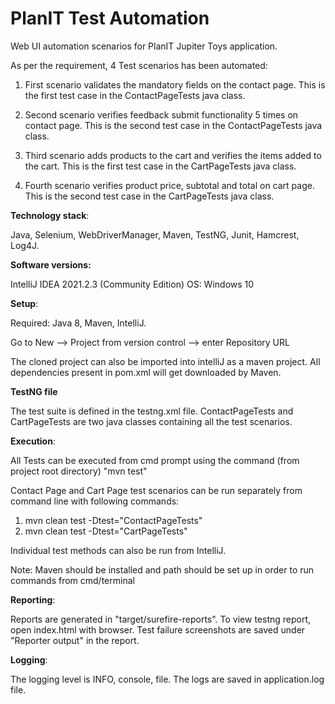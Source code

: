 # PlanIT Test Automation

Web UI automation scenarios for PlanIT Jupiter Toys application.

As per the requirement, 4 Test scenarios has been automated:

1. First scenario validates the mandatory fields on the contact page. This is the first test case in the ContactPageTests java class. 

2. Second scenario verifies feedback submit functionality 5 times on contact page. This is the second test case in the ContactPageTests java class.

3. Third scenario adds products to the cart and verifies the items added to the cart. This is the first test case in the CartPageTests java class.

4. Fourth scenario verifies product price, subtotal and total on cart page. This is the second test case in the CartPageTests java class.

**Technology stack**: 

Java, Selenium, WebDriverManager, Maven, TestNG, Junit, Hamcrest, Log4J.

**Software versions:**

IntelliJ IDEA 2021.2.3 (Community Edition)
OS: Windows 10

**Setup**:

Required: Java 8, Maven, IntelliJ.

Go to New --> Project from version control --> enter Repository URL

The cloned project can also be imported into intelliJ as a maven project. All dependencies present in pom.xml will get downloaded by Maven.

**TestNG file**

The test suite is defined in the testng.xml file. ContactPageTests and CartPageTests are two java classes containing all the test scenarios.

**Execution**:

All Tests can be executed from cmd prompt using the command (from project root directory)
"mvn test"

Contact Page and Cart Page test scenarios can be run separately from command line with following commands:
1. mvn clean test -Dtest="ContactPageTests"
2. mvn clean test -Dtest="CartPageTests"

Individual test methods can also be run from IntelliJ.

Note: Maven should be installed and path should be set up in order to run commands from cmd/terminal

**Reporting**:

Reports are generated in "target/surefire-reports". To view testng report, open index.html with browser. Test failure screenshots are saved under "Reporter output" in the report. 

**Logging**:

The logging level is INFO, console, file. The logs are saved in application.log file.